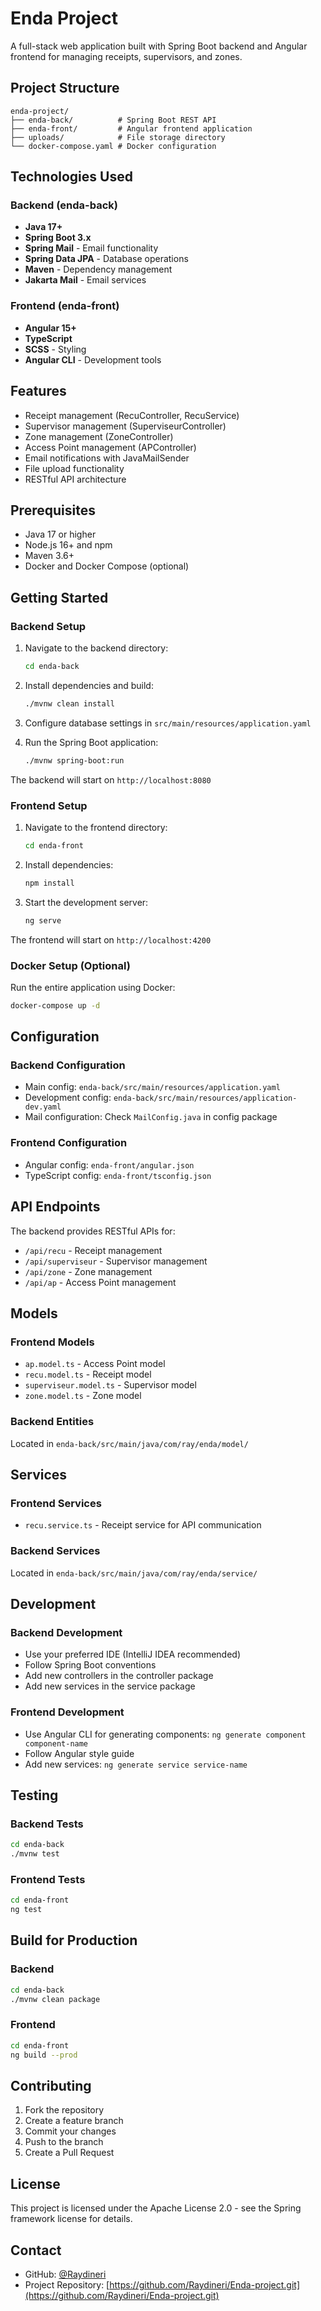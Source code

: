 # Enda Project

A full-stack web application built with Spring Boot backend and Angular frontend for managing receipts, supervisors, and zones.

## Project Structure

```
enda-project/
├── enda-back/          # Spring Boot REST API
├── enda-front/         # Angular frontend application  
├── uploads/            # File storage directory
└── docker-compose.yaml # Docker configuration
```

## Technologies Used

### Backend (enda-back)
- **Java 17+**
- **Spring Boot 3.x**
- **Spring Mail** - Email functionality
- **Spring Data JPA** - Database operations
- **Maven** - Dependency management
- **Jakarta Mail** - Email services

### Frontend (enda-front)
- **Angular 15+**
- **TypeScript**
- **SCSS** - Styling
- **Angular CLI** - Development tools

## Features

- Receipt management (RecuController, RecuService)
- Supervisor management (SuperviseurController)
- Zone management (ZoneController)
- Access Point management (APController)
- Email notifications with JavaMailSender
- File upload functionality
- RESTful API architecture

## Prerequisites

- Java 17 or higher
- Node.js 16+ and npm
- Maven 3.6+
- Docker and Docker Compose (optional)

## Getting Started

### Backend Setup

1. Navigate to the backend directory:
   ```bash
   cd enda-back
   ```

2. Install dependencies and build:
   ```bash
   ./mvnw clean install
   ```

3. Configure database settings in `src/main/resources/application.yaml`

4. Run the Spring Boot application:
   ```bash
   ./mvnw spring-boot:run
   ```

The backend will start on `http://localhost:8080`

### Frontend Setup

1. Navigate to the frontend directory:
   ```bash
   cd enda-front
   ```

2. Install dependencies:
   ```bash
   npm install
   ```

3. Start the development server:
   ```bash
   ng serve
   ```

The frontend will start on `http://localhost:4200`

### Docker Setup (Optional)

Run the entire application using Docker:

```bash
docker-compose up -d
```

## Configuration

### Backend Configuration
- Main config: `enda-back/src/main/resources/application.yaml`
- Development config: `enda-back/src/main/resources/application-dev.yaml`
- Mail configuration: Check `MailConfig.java` in config package

### Frontend Configuration
- Angular config: `enda-front/angular.json`
- TypeScript config: `enda-front/tsconfig.json`

## API Endpoints

The backend provides RESTful APIs for:
- `/api/recu` - Receipt management
- `/api/superviseur` - Supervisor management  
- `/api/zone` - Zone management
- `/api/ap` - Access Point management

## Models

### Frontend Models
- `ap.model.ts` - Access Point model
- `recu.model.ts` - Receipt model
- `superviseur.model.ts` - Supervisor model
- `zone.model.ts` - Zone model

### Backend Entities
Located in `enda-back/src/main/java/com/ray/enda/model/`

## Services

### Frontend Services
- `recu.service.ts` - Receipt service for API communication

### Backend Services
Located in `enda-back/src/main/java/com/ray/enda/service/`

## Development

### Backend Development
- Use your preferred IDE (IntelliJ IDEA recommended)
- Follow Spring Boot conventions
- Add new controllers in the controller package
- Add new services in the service package

### Frontend Development
- Use Angular CLI for generating components: `ng generate component component-name`
- Follow Angular style guide
- Add new services: `ng generate service service-name`

## Testing

### Backend Tests
```bash
cd enda-back
./mvnw test
```

### Frontend Tests
```bash
cd enda-front
ng test
```

## Build for Production

### Backend
```bash
cd enda-back
./mvnw clean package
```

### Frontend
```bash
cd enda-front
ng build --prod
```

## Contributing

1. Fork the repository
2. Create a feature branch
3. Commit your changes
4. Push to the branch
5. Create a Pull Request

## License

This project is licensed under the Apache License 2.0 - see the Spring framework license for details.

## Contact

- GitHub: [@Raydineri](https://github.com/Raydineri)
- Project Repository: [https://github.com/Raydineri/Enda-project.git](https://github.com/Raydineri/Enda-project.git)

